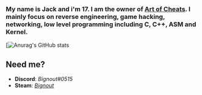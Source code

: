 ### My name is Jack and i'm 17. I am the owner of [Art of Cheats](https://discord.gg/dExJ9Sck7n). I mainly focus on reverse engineering, game hacking, networking, low level programming including C, C++, ASM and Kernel.

[![Anurag's GitHub stats](https://github-readme-stats.vercel.app/api?username=jackbail4&show_icons=true&theme=github_dark)

## Need me?

- **Discord**: *Bignout#0515*
- **Steam**: *[Bignout](https://steamcommunity.com/id/Bignout)*
